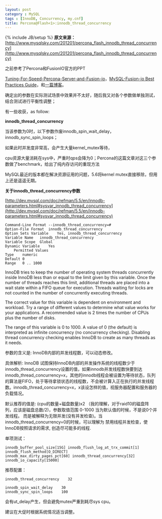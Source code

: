 ```yaml
---
layout: post
category : MySQL
tags : [InnoDB, Concurrency, my.cnf]
title: Percona@Flash<1>:innodb_thread_concurrency
---
```

{% include JB/setup %}
**原文来源：** [http://www.mysqlsky.com/201201/percona_flash_innodb_thread_concurrency](http://www.mysqlsky.com/201201/percona_flash_innodb_thread_concurrency)

之前参考了Percona和FusionIO官方的PPT

[Tuning-For-Speed-Percona-Server-and-Fusion-io](http://vdisk.weibo.com/s/2cz5G)，[MySQL-Fusion-io Best Practices Guide](http://vdisk.weibo.com/s/2cz5S)，和[一篇博客](http://hatemysql.com/2011/11/04/percona%E5%8F%82%E6%95%B0%E8%AE%BE%E7%BD%AE%E6%A0%87%E5%87%86/)。

确定出的参数在实际测试场景中效果并不太好，随后我又对各个参数做单独测试，结合测试进行平衡性调整；

有一些收获，as follow:

**innodb_thread_concurrency**

当该参数为0时，以下参数作废innodb_spin_wait_delay，innodb_sync_spin_loops；

如果此时并发度非常高，会产生大量kernel_mutex等待，

cpu资源大量消耗在sys中，严重时qps会降为0；Percona的这篇文章对这三个参数做了benchmark，给出了纯内存访问的重现方法

MySQL最近的版本都在解决资源征用的问题，5.6将kernel mutex直接移除，但用上还是遥遥无期。

**关于innodb_thread_concurrency参数**

[http://dev.mysql.com/doc/refman/5.5/en/innodb-parameters.html#sysvar_innodb_thread_concurrency](http://dev.mysql.com/doc/refman/5.5/en/innodb-parameters.html#sysvar_innodb_thread_concurrency)

	Command-Line Format	--innodb_thread_concurrency=#
	Option-File Format	innodb_thread_concurrency
	Option Sets Variable	Yes, innodb_thread_concurrency
	Variable Name	innodb_thread_concurrency
	Variable Scope	Global
	Dynamic Variable	Yes
		Permitted Values
	Type	numeric
	Default	0
	Range	0 .. 1000
	
InnoDB tries to keep the number of operating system threads concurrently inside InnoDB less than or equal to the limit given by this variable. Once the number of threads reaches this limit, additional threads are placed into a wait state within a FIFO queue for execution. Threads waiting for locks are not counted in the number of concurrently executing threads.

The correct value for this variable is dependent on environment and workload. Try a range of different values to determine what value works for your applications. A recommended value is 2 times the number of CPUs plus the number of disks.

The range of this variable is 0 to 1000. A value of 0 (the default) is interpreted as infinite concurrency (no concurrency checking). Disabling thread concurrency checking enables InnoDB to create as many threads as it needs.

参数的含义是: InnoDB内部的并发线程数，可以动态修改。

具体解析: InnoDB 试图保持InnoDB内部的并发操作系统的线程数少于innodb_thread_concurrency设置的值，如果innodb并发线程数快要到达innodb_thread_concurrency=x，其他的innodb线程会被设置为等待状态，队列的算法是FIFO，处于等待拿锁状态的线程数，不会被计算入正在执行的并发线程数。innodb_thread_concurrency=x，x该设怎样的值，视服务器配置和服务器的负载情况。

默认推荐的值是: (cpu的数量+磁盘数量)x2 （我的理解，对于raid10的磁盘阵列，应该是磁盘总数/2)，参数取值范围 0-1000 当为默认值的时候，不是说0个并发线程。 而是被解释为无限并发(没有并发检查)。当innodb_thread_concurrency=0的时候，可以理解为 禁用线程并发检查，使InnoDB按照请求的需求, 创造尽可能多的线程.

单项测试：

	innodb_buffer_pool_size[15G] innodb_flush_log_at_trx_commit[1] innodb_flush_method[O_DIRECT]
	innodb_max_dirty_pages_pct[60] innodb_thread_concurrency[32] innodb_io_capacity[15000]

推荐配置：

	innodb_thread_concurrency    32
	
	innodb_spin_wait_delay    30
	innodb_sync_spin_loops    100

会有ut_delay产生，但会避免mutex严重到耗尽sys cpu。

建议在大促时根据系统情况适当调整。
